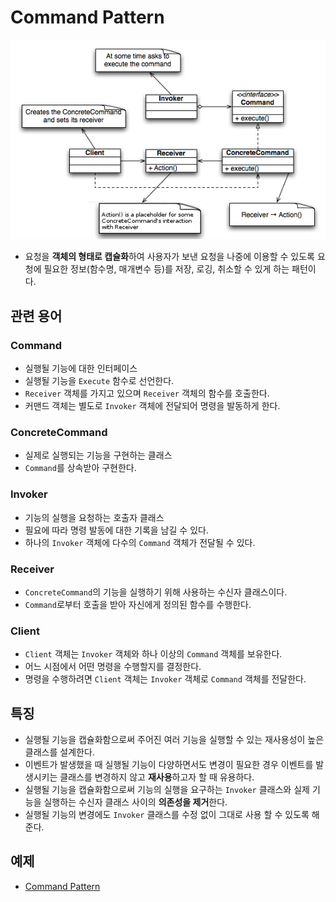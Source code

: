 # Command Pattern
![command](CommandPattern.jpg)
- 요청을 **객체의 형태로 캡슐화**하여 사용자가 보낸 요청을 나중에 이용할 수 있도록 요청에 필요한 정보(함수명, 매개변수 등)를 저장, 로깅, 취소할 수 있게 하는 패턴이다.

## 관련 용어
### Command
- 실행될 기능에 대한 인터페이스
- 실행될 기능을 `Execute` 함수로 선언한다.
- `Receiver` 객체를 가지고 있으며 `Receiver` 객체의 함수를 호출한다.
- 커맨드 객체는 별도로 `Invoker` 객체에 전달되어 명령을 발동하게 한다. 

### ConcreteCommand
- 실제로 실행되는 기능을 구현하는 클래스
- `Command`를 상속받아 구현한다.

### Invoker
- 기능의 실행을 요청하는 호출자 클래스
- 필요에 따라 명령 발동에 대한 기록을 남길 수 있다.
- 하나의 `Invoker` 객체에 다수의 `Command` 객체가 전달될 수 있다.

### Receiver
- `ConcreteCommand`의 기능을 실행하기 위해 사용하는 수신자 클래스이다.
- `Command`로부터 호출을 받아 자신에게 정의된 함수를 수행한다.

### Client
- `Client` 객체는 `Invoker` 객체와 하나 이상의 `Command` 객체를 보유한다.
- 어느 시점에서 어떤 명령을 수행할지를 결정한다.
- 명령을 수행하려면 `Client` 객체는 `Invoker` 객체로 `Command` 객체를 전달한다.

## 특징
- 실행될 기능을 캡슐화함으로써 주어진 여러 기능을 실행할 수 있는 재사용성이 높은 클래스를 설계한다.
- 이벤트가 발생했을 때 실행될 기능이 다양하면서도 변경이 필요한 경우 이벤트를 발생시키는 클래스를 변경하지 않고 **재사용**하고자 할 때 유용하다.
- 실행될 기능을 캡슐화함으로써 기능의 실행을 요구하는 `Invoker` 클래스와 실제 기능을 실행하는 수신자 클래스 사이의 **의존성을 제거**한다.
- 실행될 기능의 변경에도 `Invoker` 클래스를 수정 없이 그대로 사용 할 수 있도록 해준다.

## 예제
- [Command Pattern](/BehavioralPattern/Command/command.cpp)